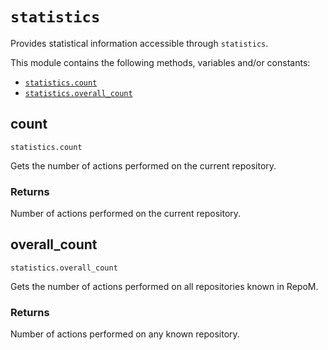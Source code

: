# `statistics`

Provides statistical information accessible through `statistics`.

This module contains the following methods, variables and/or constants:

- [`statistics.count`](#statistics-count)
- [`statistics.overall_count`](#statistics-overall-count)

## count

`statistics.count`

Gets the number of actions performed on the current repository.

### Returns

Number of actions performed on the current repository.

## overall_count

`statistics.overall_count`

Gets the number of actions performed on all repositories known in RepoM.

### Returns

Number of actions performed on any known repository.
